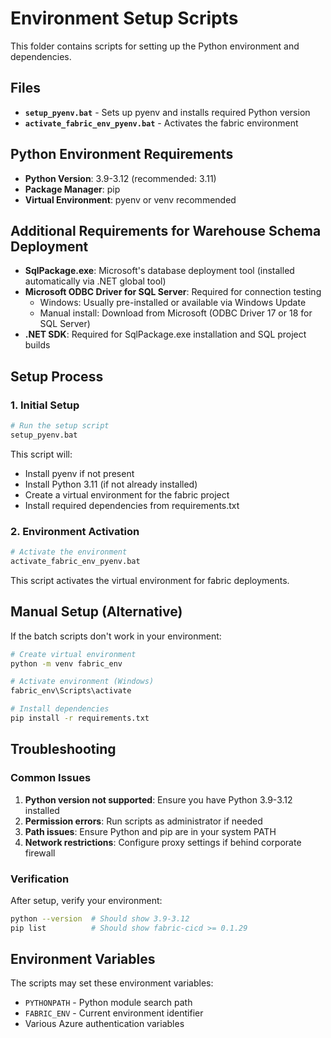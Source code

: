 # Environment Setup Scripts

This folder contains scripts for setting up the Python environment and dependencies.

## Files

- **`setup_pyenv.bat`** - Sets up pyenv and installs required Python version
- **`activate_fabric_env_pyenv.bat`** - Activates the fabric environment

## Python Environment Requirements

- **Python Version**: 3.9-3.12 (recommended: 3.11)
- **Package Manager**: pip
- **Virtual Environment**: pyenv or venv recommended

## Additional Requirements for Warehouse Schema Deployment

- **SqlPackage.exe**: Microsoft's database deployment tool (installed automatically via .NET global tool)
- **Microsoft ODBC Driver for SQL Server**: Required for connection testing
  - Windows: Usually pre-installed or available via Windows Update
  - Manual install: Download from Microsoft (ODBC Driver 17 or 18 for SQL Server)
- **.NET SDK**: Required for SqlPackage.exe installation and SQL project builds

## Setup Process

### 1. Initial Setup
```bash
# Run the setup script
setup_pyenv.bat
```

This script will:
- Install pyenv if not present
- Install Python 3.11 (if not already installed)
- Create a virtual environment for the fabric project
- Install required dependencies from requirements.txt

### 2. Environment Activation
```bash
# Activate the environment
activate_fabric_env_pyenv.bat
```

This script activates the virtual environment for fabric deployments.

## Manual Setup (Alternative)

If the batch scripts don't work in your environment:

```bash
# Create virtual environment
python -m venv fabric_env

# Activate environment (Windows)
fabric_env\Scripts\activate

# Install dependencies
pip install -r requirements.txt
```

## Troubleshooting

### Common Issues

1. **Python version not supported**: Ensure you have Python 3.9-3.12 installed
2. **Permission errors**: Run scripts as administrator if needed
3. **Path issues**: Ensure Python and pip are in your system PATH
4. **Network restrictions**: Configure proxy settings if behind corporate firewall

### Verification

After setup, verify your environment:
```bash
python --version  # Should show 3.9-3.12
pip list          # Should show fabric-cicd >= 0.1.29
```

## Environment Variables

The scripts may set these environment variables:
- `PYTHONPATH` - Python module search path
- `FABRIC_ENV` - Current environment identifier
- Various Azure authentication variables